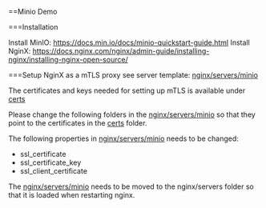 ==Minio Demo

===Installation

Install MinIO: https://docs.min.io/docs/minio-quickstart-guide.html
Install NginX: https://docs.nginx.com/nginx/admin-guide/installing-nginx/installing-nginx-open-source/

===Setup NginX as a mTLS proxy
see server template: [nginx/servers/minio](./nginx/servers/minio)

The certificates and keys needed for setting up mTLS is available under [certs](./certs)

Please change the following folders in the [nginx/servers/minio](./nginx/servers/minio) so that they point to the certificates in the [certs](./certs) folder.

The following properties in [nginx/servers/minio](./nginx/servers/minio) needs to be changed:

- ssl_certificate
- ssl_certificate_key
- ssl_client_certificate

The [nginx/servers/minio](./nginx/servers/minio) needs to be moved to the nginx/servers folder so that it is loaded when restarting nginx.


